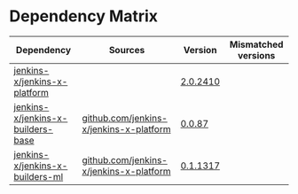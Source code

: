 # Dependency Matrix

Dependency | Sources | Version | Mismatched versions
---------- | ------- | ------- | -------------------
[jenkins-x/jenkins-x-platform](https://github.com/jenkins-x/jenkins-x-platform) |  | [2.0.2410](https://github.com/jenkins-x/jenkins-x-platform/releases/tag/v2.0.2410) | 
[jenkins-x/jenkins-x-builders-base](https://github.com/jenkins-x/jenkins-x-builders-base) | [github.com/jenkins-x/jenkins-x-platform](https://github.com/jenkins-x/jenkins-x-platform) | [0.0.87](https://github.com/jenkins-x/jenkins-x-builders-base/releases/tag/v0.0.87) | 
[jenkins-x/jenkins-x-builders-ml](https://github.com/jenkins-x/jenkins-x-builders-ml) | [github.com/jenkins-x/jenkins-x-platform](https://github.com/jenkins-x/jenkins-x-platform) | [0.1.1317](https://github.com/jenkins-x/jenkins-x-builders-ml/releases/tag/v0.1.1317) | 

